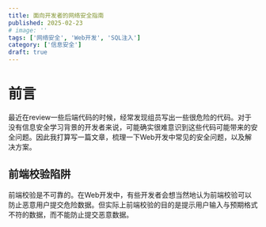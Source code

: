 ```yaml
---
title: 面向开发者的网络安全指南
published: 2025-02-23
# image: ''
tags: ['网络安全', 'Web开发', 'SQL注入']
category: ['信息安全']
draft: true
---
```


# 前言

最近在review一些后端代码的时候，经常发现组员写出一些很危险的代码。对于没有信息安全学习背景的开发者来说，可能确实很难意识到这些代码可能带来的安全问题。因此我打算写一篇文章，梳理一下Web开发中常见的安全问题，以及解决方案。

## 前端校验陷阱

前端校验是不可靠的。在Web开发中，有些开发者会想当然地认为前端校验可以防止恶意用户提交危险数据。但实际上前端校验的目的是提示用户输入与预期格式不符的数据，而不能防止提交恶意数据。




